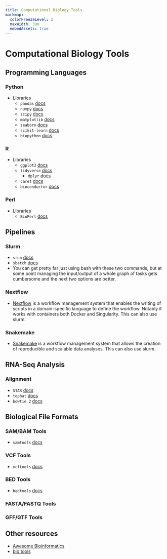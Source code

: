 ```yaml
---
title: Computational Biology Tools
markmap:
  colorFreezeLevel: 2
  maxWidth: 300
  embedAssets: true
---
```

# Computational Biology Tools
## Programming Languages
### Python
- Libraries
  - `pandas` [docs](https://pandas.pydata.org/docs/)
  - `numpy` [docs](https://numpy.org/doc/stable/)
  - `scipy` [docs](https://docs.scipy.org/doc/scipy/reference/)
  - `matplotlib` [docs](https://matplotlib.org/stable/contents.html)
  - `seaborn` [docs](https://seaborn.pydata.org/)
  - `scikit-learn` [docs](https://scikit-learn.org/stable/documentation.html)
  - `biopython` [docs](https://biopython.org/docs/1.75/api/)
### R
- Libraries
  - `ggplot2` [docs](https://ggplot2.tidyverse.org/)
  - `tidyverse` [docs](https://www.tidyverse.org/)
    - `dplyr` [docs](https://dplyr.tidyverse.org/)
  - `caret` [docs](https://topepo.github.io/caret/index.html)
  - `bioconductor` [docs](https://www.bioconductor.org/)
### Perl
- Libraries
  - `BioPerl` [docs](https://bioperl.org/)
## Pipelines
### Slurm
- `srun` [docs](https://slurm.schedmd.com/srun.html)
- `sbatch` [docs](https://slurm.schedmd.com/sbatch.html)
- You can get pretty far just using bash with these two commands, but at some point managing the input/output of a whole graph of tasks gets cumbersome and the next two options are better.
### Nextflow
- [Nextflow](https://www.nextflow.io/) is a workflow management system that enables the writing of scripts in a domain-specific language to define the workflow. Notably it works with containers both Docker and Singularity. This can also use slurm.
### Snakemake
- [Snakemake](https://snakemake.readthedocs.io/en/stable/) is a workflow management system that allows the creation of reproducible and scalable data analyses. This can also use slurm.
## RNA-Seq Analysis
### Alignment
- `STAR` [docs](https://code.google.com/archive/p/rna-star/)
- `tophat` [docs](https://ccb.jhu.edu/software/tophat/index.shtml)
- `bowtie 2` [docs](https://github.com/BenLangmead/bowtie2)
## Biological File Formats
### SAM/BAM Tools
- `samtools` [docs](http://www.htslib.org/doc/samtools.html)
### VCF Tools
- `vcftools` [docs](https://vcftools.github.io/index.html)
### BED Tools
- `bedtools` [docs](https://bedtools.readthedocs.io/en/latest/)
### FASTA/FASTQ Tools
### GFF/GTF Tools
## Other resources
- [Awesome Bioinformatics](https://github.com/danielecook/Awesome-Bioinformatics)
- [bio.tools](https://bio.tools/)
